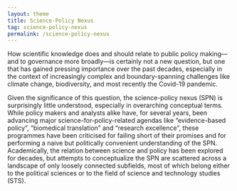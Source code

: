 ```yaml
---
layout: theme
title: Science-Policy Nexus
tag: science-policy-nexus
permalink: /science-policy-nexus
---
```


How scientific knowledge does and should relate to public policy making—and to governance more broadly—is certainly not a new question, but one that has gained pressing importance over the past decades, especially in the context of increasingly complex and boundary-spanning challenges like climate change, biodiversity, and most recently the Covid-19 pandemic.

Given the significance of this question, the science-policy nexus (SPN) is surprisingly little understood, especially in overarching conceptual terms. While policy makers and analysts alike have, for several years, been advancing major science-for-policy-related agendas like “evidence-based policy”, “biomedical translation” and “research excellence”, these programmes have been criticised for failing short of their promises and for performing a naive but politically convenient understanding of the SPN. Academically, the relation between science and policy has been explored for decades, but attempts to conceptualize the SPN are scattered across a landscape of only loosely connected subfields, most of which belong either to the political sciences or to the field of science and technology studies (STS).